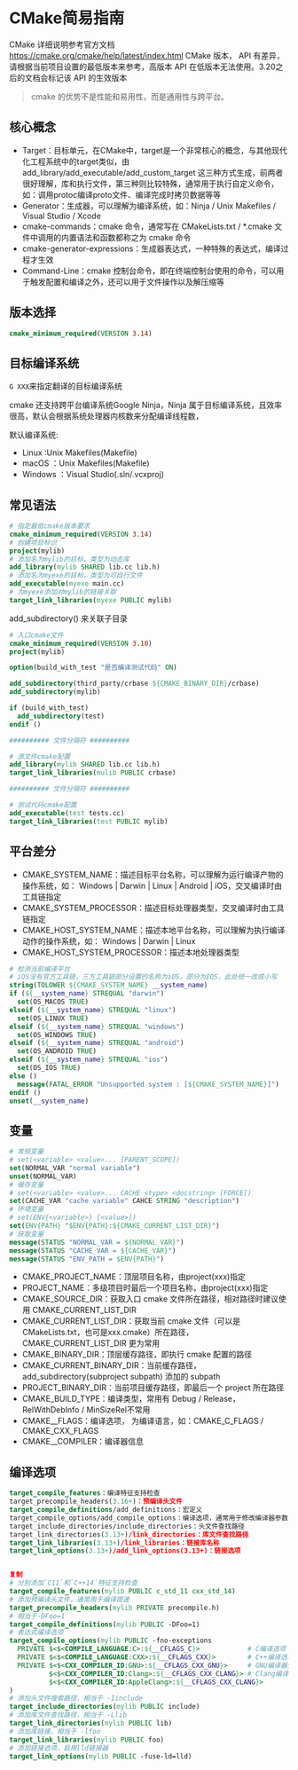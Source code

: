 # CMake简易指南

CMake 详细说明参考官方文档 https://cmake.org/cmake/help/latest/index.html  CMake 版本，
API 有差异，请根据当前项目设置的最低版本来参考，高版本 API 在低版本无法使用。3.20之后的文档会标记该 API 的生效版本

> cmake 的优势不是性能和易用性，而是通用性与跨平台。


## 核心概念
- Target：目标单元，在CMake中，target是一个非常核心的概念，与其他现代化工程系统中的target类似，由 add_library/add_executable/add_custom_target 这三种方式生成，前两者很好理解，库和执行文件，第三种则比较特殊，通常用于执行自定义命令，如：调用protoc编译proto文件、编译完成时拷贝数据等等
- Generator：生成器，可以理解为编译系统，如：Ninja / Unix Makefiles / Visual Studio / Xcode
- cmake-commands：cmake 命令，通常写在 CMakeLists.txt / *.cmake 文件中调用的内置语法和函数都称之为 cmake 命令
- cmake-generator-expressions：生成器表达式，一种特殊的表达式，编译过程才生效
- Command-Line：cmake 控制台命令，即在终端控制台使用的命令，可以用于触发配置和编译之外，还可以用于文件操作以及解压缩等

## 版本选择
```cmake
cmake_minimum_required(VERSION 3.14)
```

## 目标编译系统
`G XXX`来指定翻译的目标编译系统

cmake 还支持跨平台编译系统Google Ninja，Ninja 属于目标编译系统，且效率很高，默认会根据系统处理器内核数来分配编译线程数，

默认编译系统:
- Linux :Unix Makefiles(Makefile)
- macOS ：Unix Makefiles(Makefile)
- Windows ：Visual Studio(.sln/.vcxproj)

## 常见语法

```cmake
# 指定最低cmake版本要求
cmake_minimum_required(VERSION 3.14)
# 创建项目标识
project(mylib)
# 添加名为mylib的目标，类型为动态库
add_library(mylib SHARED lib.cc lib.h)
# 添加名为myexe的目标，类型为可自行文件
add_executable(myexe main.cc)
# 为myexe添加对mylib的链接关联
target_link_libraries(myexe PUBLIC mylib)
```

add_subdirectory() 来关联子目录
```cmake
# 入口cmake文件
cmake_minimum_required(VERSION 3.10)
project(mylib)

option(build_with_test "是否编译测试代码" ON)

add_subdirectory(third_party/crbase ${CMAKE_BINARY_DIR}/crbase)
add_subdirectory(mylib)

if (build_with_test)
  add_subdirectory(test)
endif ()

########## 文件分隔符 ##########

# 源文件cmake配置
add_library(mylib SHARED lib.cc lib.h)
target_link_libraries(mulib PUBLIC crbase)

########## 文件分隔符 ##########

# 测试代码cmake配置
add_executable(test tests.cc)
target_link_libraries(test PUBLIC mylib)
```

## 平台差分
- CMAKE_SYSTEM_NAME：描述目标平台名称，可以理解为运行编译产物的操作系统，如： Windows | Darwin | Linux | Android | iOS，交叉编译时由工具链指定
- CMAKE_SYSTEM_PROCESSOR：描述目标处理器类型，交叉编译时由工具链指定
- CMAKE_HOST_SYSTEM_NAME：描述本地平台名称，可以理解为执行编译动作的操作系统，如： Windows | Darwin | Linux
- CMAKE_HOST_SYSTEM_PROCESSOR：描述本地处理器类型
```cmake
# 检测当前编译平台
# iOS没有官方工具链，三方工具链部分设置的名称为iOS，部分为IOS，此处统一改成小写
string(TOLOWER ${CMAKE_SYSTEM_NAME} __system_name)
if (${__system_name} STREQUAL "darwin")
  set(OS_MACOS TRUE)
elseif (${__system_name} STREQUAL "linux")
  set(OS_LINUX TRUE)
elseif (${__system_name} STREQUAL "windows")
  set(OS_WINDOWS TRUE)
elseif (${__system_name} STREQUAL "android")
  set(OS_ANDROID TRUE)
elseif (${__system_name} STREQUAL "ios")
  set(OS_IOS TRUE)
else ()
  message(FATAL_ERROR "Unsupported system : [${CMAKE_SYSTEM_NAME}]")
endif ()
unset(__system_name)
```
## 变量
```cmake
# 常规变量
# set(<variable> <value>... [PARENT_SCOPE])
set(NORMAL_VAR "normal variable")
unset(NORMAL_VAR)
# 缓存变量
# set(<variable> <value>... CACHE <type> <docstring> [FORCE])
set(CACHE_VAR "cache variable" CAHCE STRING "description")
# 环境变量
# set(ENV{<variable>} [<value>])
set(ENV{PATH} "$ENV{PATH}:${CMAKE_CURRENT_LIST_DIR}")
# 获取变量
message(STATUS "NORMAL_VAR = ${NORMAL_VAR}")
message(STATUS "CACHE_VAR = ${CACHE_VAR}")
message(STATUS "ENV_PATH = $ENV{PATH}")
```

- CMAKE_PROJECT_NAME：顶层项目名称，由project(xxx)指定
- PROJECT_NAME：多级项目时最后一个项目名称，由project(xxx)指定
- CMAKE_SOURCE_DIR：获取入口 cmake 文件所在路径，相对路径时建议使用 CMAKE_CURRENT_LIST_DIR
- CMAKE_CURRENT_LIST_DIR：获取当前 cmake 文件（可以是CMakeLists.txt，也可是xxx.cmake）所在路径，CMAKE_CURRENT_LIST_DIR 更为常用
- CMAKE_BINARY_DIR：顶层缓存路径，即执行 cmake 配置的路径
- CMAKE_CURRENT_BINARY_DIR：当前缓存路径，add_subdirectory(subproject subpath) 添加的 subpath
- PROJECT_BINARY_DIR：当前项目缓存路径，即最后一个 project 所在路径
- CMAKE_BUILD_TYPE：编译类型，常用有 Debug / Release，RelWithDebInfo / MinSizeRel不常用
- CMAKE_<LANG>_FLAGS：编译选项，<LANG> 为编译语言，如：CMAKE_C_FLAGS / CMAKE_CXX_FLAGS
- CMAKE_<LANG>_COMPILER：编译器信息

## 编译选项
```cmake
target_compile_features：编译特征支持检查
target_precompile_headers(3.16+)：预编译头文件
target_compile_definitions/add_definitions：宏定义
target_compile_options/add_compile_options：编译选项，通常用于修改编译器参数，需要搭配编译器一起使用
target_include_directories/include_directories：头文件查找路径
target_link_directories(3.13+)/link_directories：库文件查找路径
target_link_libraries(3.13+)/link_libraries：链接库名称
target_link_options(3.13+)/add_link_options(3.13+)：链接选项
```

```cmake

复制
# 分别添加`C11`和`C++14`特征支持检查
target_compile_features(mylib PUBLIC c_std_11 cxx_std_14)
# 添加预编译头文件，通常用于编译提速
target_precompile_headers(mylib PRIVATE precompile.h)
# 相当于-DFoo=1
target_compile_definitions(mylib PUBLIC -DFoo=1)
# 表达式编译选项
target_compile_options(mylib PUBLIC -fno-exceptions
  PRIVATE $<$<COMPILE_LANGUAGE:C>:${__CFLAGS_C}>            # C编译选项
  PRIVATE $<$<COMPILE_LANGUAGE:CXX>:${__CFLAGS_CXX}>        # C++编译选项
  PRIVATE $<$<CXX_COMPILER_ID:GNU>:${__CFLAGS_CXX_GNU}>     # GNU编译器生效
          $<$<CXX_COMPILER_ID:Clang>:${__CFLAGS_CXX_CLANG}> # Clang编译器生效
          $<$<CXX_COMPILER_ID:AppleClang>:${__CFLAGS_CXX_CLANG}>
)
# 添加头文件搜索路径，相当于 -Iinclude
target_include_directories(mylib PUBLIC include)
# 添加库文件查找路径，相当于 -Llib
target_link_directories(mylib PUBLIC lib)
# 添加库链接，相当于 -lfoo
target_link_libraries(mylib PUBLIC foo)
# 添加链接选项，启用lld链接器
target_link_options(mylib PUBLIC -fuse-ld=lld)
```